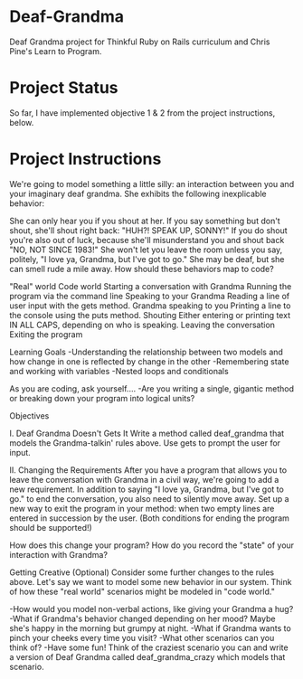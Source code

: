 Deaf-Grandma
============

Deaf Grandma project for Thinkful Ruby on Rails curriculum and Chris Pine's Learn to Program. 

Project Status
==============

So far, I have implemented objective 1 & 2 from the project instructions, below. 


Project Instructions
====================

We're going to model something a little silly: an interaction between you and your imaginary deaf grandma. She exhibits the following inexplicable behavior:
 
She can only hear you if you shout at her.
If you say something but don't shout, she'll shout right back: "HUH?! SPEAK UP, SONNY!"
If you do shout you're also out of luck, because she'll misunderstand you and shout back "NO, NOT SINCE 1983!"
She won't let you leave the room unless you say, politely, "I love ya, Grandma, but I've got to go." She may be deaf, but she can smell rude a mile away.
How should these behaviors map to code?
 
"Real" world	                                  Code world
Starting a conversation with Grandma	          Running the program via the command line
Speaking to your Grandma	                      Reading a line of user input with the gets method.
Grandma speaking to you	                        Printing a line to the console using the puts method.
Shouting	                                      Either entering or printing text IN ALL CAPS, depending on who is speaking.
Leaving the conversation	                      Exiting the program
 
Learning Goals
-Understanding the relationship between two models and how change in one is reflected by change in the other
-Remembering state and working with variables
-Nested loops and conditionals
 
As you are coding, ask yourself....
-Are you writing a single, gigantic method or breaking down your program into logical units?
 
Objectives
 
I. Deaf Grandma Doesn't Gets It
Write a method called deaf_grandma that models the Grandma-talkin' rules above. Use gets to prompt the user for input.
 
II. Changing the Requirements
After you have a program that allows you to leave the conversation with Grandma in a civil way, we're going to add a new requirement. In addition to saying "I love ya, Grandma, but I've got to go." to end the conversation, you also need to silently move away. Set up a new way to exit the program in your method: when two empty lines are entered in succession by the user. (Both conditions for ending the program should be supported!)
 
How does this change your program? How do you record the "state" of your interaction with Grandma?
 
Getting Creative (Optional)
Consider some further changes to the rules above. Let's say we want to model some new behavior in our system. Think of how these "real world" scenarios might be modeled in "code world."
 
-How would you model non-verbal actions, like giving your Grandma a hug?
-What if Grandma's behavior changed depending on her mood? Maybe she's happy in the morning but grumpy at night.
-What if Grandma wants to pinch your cheeks every time you visit?
-What other scenarios can you think of?
-Have some fun! Think of the craziest scenario you can and write a version of Deaf Grandma called deaf_grandma_crazy which models that scenario.
